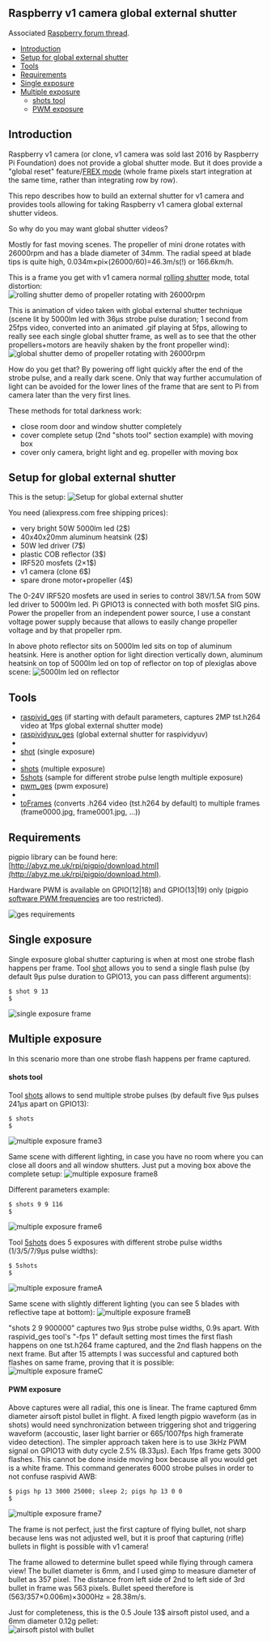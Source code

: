 ## Raspberry v1 camera global external shutter

Associated [Raspberry forum thread](https://www.raspberrypi.org/forums/viewtopic.php?f=43&t=241418).

* [Introduction](#introduction)
* [Setup for global external shutter](#setup-for-global-external-shutter)
* [Tools](#tools)
* [Requirements](#requirements)
* [Single exposure](#single-exposure)
* [Multiple exposure](#multiple-exposure)
  * [shots tool](#shots-tool)
  * [PWM exposure](#pwm-exposure)

## Introduction

Raspberry v1 camera (or clone, v1 camera was sold last 2016 by Raspberry Pi Foundation) does not provide a global shutter mode. But it does provide a "global reset" feature/[FREX mode](https://cdn.sparkfun.com/datasheets/Dev/RaspberryPi/ov5647_full.pdf#page=43) (whole frame pixels start integration at the same time, rather than integrating row by row). 

This repo describes how to build an external shutter for v1 camera and provides tools allowing for taking Raspberry v1 camera global external shutter videos.

So why do you may want global shutter videos?

Mostly for fast moving scenes. The propeller of mini drone rotates with 26000rpm and has a blade diameter of 34mm. The radial speed at blade tips is quite high, 0.034m×pi×(26000/60)=46.3m/s(!) or 166.6km/h.


This is a frame you get with v1 camera normal [rolling shutter](https://en.wikipedia.org/wiki/Rolling_shutter) mode, total distortion:  
![rolling shutter demo of propeller rotating with 26000rpm](res/rs.26000rpm.jpg)

This is animation of video taken with global external shutter technique (scene lit by 5000lm led with 36µs strobe pulse duration; 1 second from 25fps video, converted into an animated .gif playing at 5fps, allowing to really see each single global shutter frame, as well as to see that the other propellers+motors are heavily shaken by the front propeller wind):   
![global shutter demo of propeller rotating with 26000rpm](res/26000rpm.anim.gif)

How do you get that? By powering off light quickly after the end of the strobe pulse, and a really dark scene. Only that way further accumulation of light can be avoided for the lower lines of the frame that are sent to Pi from camera later than the very first lines.

These methods for total darkness work:
- close room door and window shutter completely
- cover complete setup (2nd "shots tool" section example) with moving box
- cover only camera, bright light and eg. propeller with moving box 


## Setup for global external shutter

This is the setup:
![Setup for global external shutter](res/IMG_270519_182616.jpg)

You need (aliexpress.com free shipping prices):
* very bright 50W 5000lm led (2$)
* 40x40x20mm aluminum heatsink (2$)
* 50W led driver (7$)
* plastic COB reflector (3$)
* IRF520 mosfets (2×1$)
* v1 camera (clone 6$)
* spare drone motor+propeller (4$)

The 0-24V IRF520 mosfets are used in series to control 38V/1.5A from 50W led driver to 5000lm led. Pi GPIO13 is connected with both mosfet SIG pins. Power the propeller from an independent power source, I use a constant voltage power supply because that allows to easily change propeller voltage and by that propeller rpm.

In above photo reflector sits on 5000lm led sits on top of aluminum heatsink. Here is another option for light direction vertically down, aluminum heatsink on top of 5000lm led on top of reflector on top of plexiglas above scene:
![5000lm led on reflector](res/IMG_290319_182453.quarter.part.jpg)

## Tools

* [raspivid_ges](tools/raspivid_ges) (if starting with default parameters, captures 2MP tst.h264 video at 1fps global external shutter mode)
* [raspividyuv_ges](tools/raspividyuv_ges) (global external shutter for raspividyuv)
*
* [shot](tools/shot) (single exposure)
*
* [shots](tools/shots) (multiple exposure)
* [5shots](tools/5shots) (sample for different strobe pulse length multiple exposure)  
* [pwm_ges](tools/pwm_ges) (pwm exposure)
*
* [toFrames](tools/toFrames) (converts .h264 video (tst.h264 by default) to multiple frames (frame0000.jpg, frame0001.jpg, ...))

## Requirements

pigpio library can be found here: [http://abyz.me.uk/rpi/pigpio/download.html](http://abyz.me.uk/rpi/pigpio/download.html).

Hardware PWM is available on GPIO(12|18) and GPIO(13|19) only (pigpio [software PWM frequencies](http://abyz.me.uk/rpi/pigpio/pigs.html#PFS) are too restricted). 

![ges requirements](res/ges_requirements.jpg)

## Single exposure

Single exposure global shutter capturing is when at most one strobe flash happens per frame. Tool [shot](tools/shot) allows you to send a single flash pulse (by default 9µs pulse duration to GPIO13, you can pass different arguments):

	$ shot 9 13
	$

![single exposure frame](res/single-exposure.1.png)

## Multiple exposure

In this scenario more than one strobe flash happens  per frame captured. 

#### shots tool

Tool [shots](tools/shots) allows to send multiple strobe pulses (by default five 9µs pulses 241µs apart on GPIO13):

	$ shots
	$

![multiple exposure frame3](res/multiple-exposure.3.jpg)

Same scene with different lighting, in case you have no room where you can close all doors and all window shutters. Just put a moving box above the complete setup:
![multiple exposure frame8](res/multiple-exposure.8.part.jpg)

Different parameters example:

	$ shots 9 9 116
	$

![multiple exposure frame6](res/multiple-exposure.6.jpg)


Tool [5shots](tools/5shots) does 5 exposures with different strobe pulse widths (1/3/5/7/9µs pulse widths):

	$ 5shots
	$

![multiple exposure frameA](res/multiple-exposure.A.jpg)

Same scene with slightly different lighting (you can see 5 blades with reflective tape at bottom):
![multiple exposure frameB](res/multiple-exposure.B.jpg)

"shots 2 9 900000" captures two 9µs strobe pulse widths, 0.9s apart. With raspivid_ges tool's "-fps 1" default setting most times the first flash happens on one tst.h264 frame captured, and the 2nd flash happens on the next frame. But after 15 attempts I was successful and captured both flashes on same frame, proving that it is possible:
![multiple exposure frameC](res/multiple-exposure.C.jpg)

#### PWM exposure

Above captures were all radial, this one is linear. The frame captured 6mm diameter airsoft pistol bullet in flight. A fixed length pigpio waveform (as in shots) would need synchronization between triggering shot and triggering waveform (accoustic, laser light barrier or 665/1007fps high framerate video detection).  The simpler approach taken here is to use 3kHz PWM signal on GPIO13 with duty cycle 2.5% (8.33µs). Each 1fps frame gets 3000 flashes. This cannot be done inside moving box because all you would get is a white frame. This command generates 6000 strobe pulses in order to not confuse raspivid AWB:

	$ pigs hp 13 3000 25000; sleep 2; pigs hp 13 0 0
	$

![multiple exposure frame7](res/multiple-exposure.7.jpg)

The frame is not perfect, just the first capture of flying bullet, not sharp because lens was not adjusted well, but it is proof that capturing (rifle) bullets in flight is possible with v1 camera!

The frame allowed to determine bullet speed while flying through camera view! The bullet diameter is 6mm, and I used gimp to measure diameter of bullet as 357 pixel. The distance from left side of 2nd to left side of 3rd bullet in frame was 563 pixels. Bullet speed therefore is (563/357×0.006m)×3000Hz = 28.38m/s.

Just for completeness, this is the 0.5 Joule 13$ airsoft pistol used, and a 6mm diameter 0.12g pellet:  
![airsoft pistol with bullet](res/airsoft.pistol.jpg)
